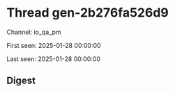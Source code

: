 # Thread gen-2b276fa526d9
Channel: io_qa_pm

First seen: 2025-01-28 00:00:00

Last seen: 2025-01-28 00:00:00

## Digest


